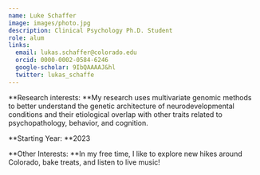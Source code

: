 ```yaml
---
name: Luke Schaffer
image: images/photo.jpg
description: Clinical Psychology Ph.D. Student
role: alum
links:
  email: lukas.schaffer@colorado.edu
  orcid: 0000-0002-0584-6246
  google-scholar: 9IbQAAAAJ&hl
  twitter: lukas_schaffe
---
```


**Research interests:
**My research uses multivariate genomic methods to better understand the genetic architecture of neurodevelopmental conditions and their etiological overlap with other traits related to psychopathology, behavior, and cognition.

**Starting Year:
**2023

**Other Interests:
**In my free time, I like to explore new hikes around Colorado, bake treats, and listen to live music!
